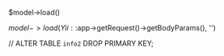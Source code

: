 $model->load()

$model->load(Yii::$app->getRequest()->getBodyParams(), '')


// ALTER TABLE `info2` DROP PRIMARY KEY;

